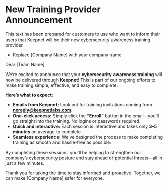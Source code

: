 # New Training Provider Announcement

This text has been prepared for customers to use who want to inform their users that Keepnet will be their new cybersecurity awareness training provider.

* Replace \[Company Name] with your company name



Dear \[Team Name],

We’re excited to announce that your **cybersecurity awareness training** will now be delivered through **Keepnet**! This is part of our ongoing efforts to make training simple, effective, and easy to complete.

**Here’s what to expect:**

* **Emails from Keepnet:** Look out for training invitations coming from **noreply@keepnetlabs.com**.
* **One-click access:** Simply click the **“Enroll”** button in the email—you’ll go straight into the training. No logins or passwords required.
* **Quick and interactive:** Each session is interactive and takes only **3–5 minutes** on average to complete.
* **Seamless experience:** We’ve designed the process to make completing training as smooth and hassle-free as possible.

By completing these sessions, you’ll be helping to strengthen our company’s cybersecurity posture and stay ahead of potential threats—all in just a few minutes.

Thank you for taking the time to stay informed and proactive. Together, we can make \[Company Name] safer for everyone.
